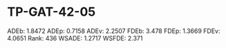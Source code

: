 # TP-GAT-42-05

ADEb: 1.8472
ADEp: 0.7158
ADEv: 2.2507
FDEb: 3.478
FDEp: 1.3669
FDEv: 4.0651
Rank: 436
WSADE: 1.2717
WSFDE: 2.371